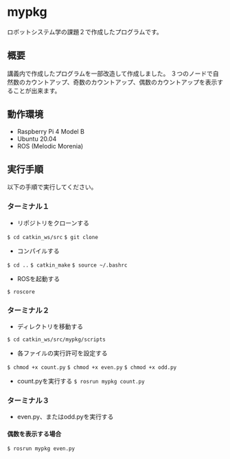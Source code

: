 # mypkg
ロボットシステム学の課題２で作成したプログラムです。

## 概要
講義内で作成したプログラムを一部改造して作成しました。 
３つのノードで自然数のカウントアップ、奇数のカウントアップ、偶数のカウントアップを表示することが出来ます。

## 動作環境
- Raspberry Pi 4 Model B 
- Ubuntu 20.04 
- ROS (Melodic Morenia)
 
## 実行手順 
以下の手順で実行してください。 

### ターミナル１

- リポジトリをクローンする

`$ cd catkin_ws/src` 
`$ git clone ` 

- コンパイルする

`$ cd ..` 
`$ catkin_make` 
`$ source ~/.bashrc` 

- ROSを起動する 

`$ roscore` 

### ターミナル２ 

- ディレクトリを移動する 

`$ cd catkin_ws/src/mypkg/scripts` 

- 各ファイルの実行許可を設定する 

`$ chmod +x count.py` 
`$ chmod +x even.py` 
`$ chmod +x odd.py` 

- count.pyを実行する 
`$ rosrun mypkg count.py`

### ターミナル３
- even.py、またはodd.pyを実行する 

#### 偶数を表示する場合 
`$ rosrun mypkg even.py`

